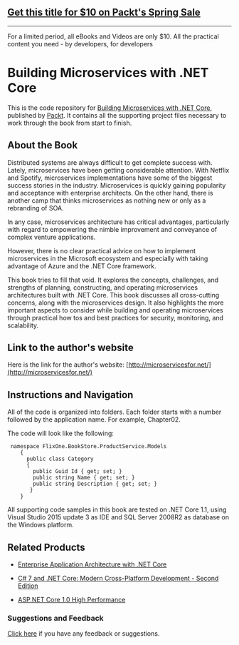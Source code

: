 ## [Get this title for $10 on Packt's Spring Sale](https://www.packt.com/B05017?utm_source=github&utm_medium=packt-github-repo&utm_campaign=spring_10_dollar_2022)
-----
For a limited period, all eBooks and Videos are only $10. All the practical content you need \- by developers, for developers

# Building Microservices with .NET Core
This is the code repository for [Building Microservices with .NET Core](https://www.packtpub.com/web-development/building-microservices-net-core?utm_source=github&utm_medium=repository&utm_campaign=9781785887833), published by [Packt](https://www.packtpub.com/?utm_source=github). It contains all the supporting project files necessary to work through the book from start to finish.
## About the Book
Distributed systems are always difficult to get complete success with. Lately, microservices have been getting considerable attention. With Netflix and Spotify, microservices implementations have some of the biggest success stories in the industry. Microservices is quickly gaining popularity and acceptance with enterprise architects. On the other hand, there is another camp that thinks microservices as nothing new or only as a rebranding of SOA.

In any case, microservices architecture has critical advantages, particularly with regard to empowering the nimble improvement and conveyance of complex venture applications.

However, there is no clear practical advice on how to implement microservices in the Microsoft ecosystem and especially with taking advantage of Azure and the .NET Core framework.

This book tries to fill that void. It explores the concepts, challenges, and strengths of planning, constructing, and operating microservices architectures built with .NET Core. This book discusses all cross-cutting concerns, along with the microservices design. It also highlights the more important aspects to consider while building and operating microservices through practical how tos and best practices for security, monitoring, and scalability.

## Link to the author's website
Here is the link for the author's website:
[http://microservicesfor.net/](http://microservicesfor.net/)

## Instructions and Navigation
All of the code is organized into folders. Each folder starts with a number followed by the application name. For example, Chapter02.



The code will look like the following:
```
 namespace FlixOne.BookStore.ProductService.Models
    {
      public class Category
      {
        public Guid Id { get; set; }
        public string Name { get; set; }
        public string Description { get; set; }
       }
    }
```

All supporting code samples in this book are tested on .NET Core 1.1, using Visual Studio 2015 update 3 as IDE and SQL Server 2008R2 as database on the Windows platform.

## Related Products
* [Enterprise Application Architecture with .NET Core](https://www.packtpub.com/application-development/enterprise-application-architecture-net-core?utm_source=github&utm_medium=repository&utm_campaign=9781786468888)

* [C# 7 and .NET Core: Modern Cross-Platform Development - Second Edition](https://www.packtpub.com/application-development/c-7-and-net-core-modern-cross-platform-development-second-edition?utm_source=github&utm_medium=repository&utm_campaign=9781787129559)

* [ASP.NET Core 1.0 High Performance](https://www.packtpub.com/application-development/aspnet-core-10-high-performance?utm_source=github&utm_medium=repository&utm_campaign=9781785881893)

### Suggestions and Feedback
[Click here](https://docs.google.com/forms/d/e/1FAIpQLSe5qwunkGf6PUvzPirPDtuy1Du5Rlzew23UBp2S-P3wB-GcwQ/viewform) if you have any feedback or suggestions.
